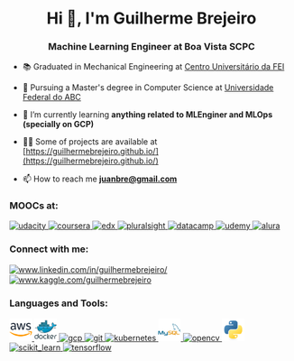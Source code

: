 <h1 align="center">Hi 👋, I'm Guilherme Brejeiro</h1>
<h3 align="center">Machine Learning Engineer at Boa Vista SCPC</h3>

- :books: Graduated in Mechanical Engineering at [Centro Universitário da FEI](https://fei.edu.br/)
- :book: Pursuing a Master's degree in Computer Science at [Universidade Federal do ABC](https://poscomp.ufabc.edu.br/)

- 🌱 I’m currently learning **anything related to MLEnginer and MLOps (specially on GCP)**

- 👨‍💻 Some of projects are available at [https://guilhermebrejeiro.github.io/](https://guilhermebrejeiro.github.io/)

- 📫 How to reach me **juanbre@gmail.com**

<h3 align="left">MOOCs at:</h3>
<p align="left"> <a href="https://www.udacity.com" target="_blank"> <img src="https://cdn.worldvectorlogo.com/logos/udacity.svg" alt="udacity" width="40" height="40"/> </a>
<a href="https://www.coursera.com" target="_blank"> <img src="https://img.melodylinhart.com/350-_-183-_-70-_-complementarytraining.net/wp-content/uploads/2014/10/coursera-social-logo.png" alt="coursera" width="40" height="40"/> </a>
<a href="https://www.edx.org" target="_blank"> <img src="https://www.edx.org/images/logos/edx-logo-elm.svg" alt="edx" width="40" height="40"/> </a>
<a href="https://www.pluralsight.com" target="_blank"> <img src="https://w7.pngwing.com/pngs/560/589/png-transparent-farmington-amazon-com-pluralsight-technology-learning-technology-electronics-text-trademark-thumbnail.png" alt="pluralsight" width="40" height="40"/> </a>
<a href="https://www.datacamp.com" target="_blank"> <img src="https://www.datacamp.com/datacamp-sq.png?v=20102020" alt="datacamp" width="40" height="40"/> </a>  
<a href="https://www.udemy.com" target="_blank"> <img src="https://cdn.icon-icons.com/icons2/2699/PNG/512/udemy_logo_icon_168372.png" alt="udemy" width="40" height="40"/> </a> <a href="https://www.alura.com.br" target="_blank"> <img src="https://pbs.twimg.com/profile_images/1333609520849969161/hrA0M5ZG_400x400.jpg" alt="alura" width="40" height="40"/> </a> 
  
</p>


<h3 align="left">Connect with me:</h3>
<p align="left">
<a href="https://linkedin.com/in/guilhermebrejeiro/" target="blank"><img align="center" src="https://cdn.jsdelivr.net/npm/simple-icons@3.0.1/icons/linkedin.svg" alt="www.linkedin.com/in/guilhermebrejeiro/" height="30" width="40" /></a>
<a href="https://kaggle.com/guilhermebrejeiro" target="blank"><img align="center" src="https://cdn.jsdelivr.net/npm/simple-icons@3.0.1/icons/kaggle.svg" alt="www.kaggle.com/guilhermebrejeiro" height="30" width="80" /></a>
</p>




<h3 align="left">Languages and Tools:</h3>
<p align="left"> <a href="https://aws.amazon.com" target="_blank"> <img src="https://raw.githubusercontent.com/devicons/devicon/master/icons/amazonwebservices/amazonwebservices-original-wordmark.svg" alt="aws" width="40" height="40"/> </a> <a href="https://www.docker.com/" target="_blank"> <img src="https://raw.githubusercontent.com/devicons/devicon/master/icons/docker/docker-original-wordmark.svg" alt="docker" width="40" height="40"/> </a> <a href="https://cloud.google.com" target="_blank"> <img src="https://www.vectorlogo.zone/logos/google_cloud/google_cloud-icon.svg" alt="gcp" width="40" height="40"/> </a> <a href="https://git-scm.com/" target="_blank"> <img src="https://www.vectorlogo.zone/logos/git-scm/git-scm-icon.svg" alt="git" width="40" height="40"/> </a> <a href="https://kubernetes.io" target="_blank"> <img src="https://www.vectorlogo.zone/logos/kubernetes/kubernetes-icon.svg" alt="kubernetes" width="40" height="40"/> </a> <a href="https://www.mysql.com/" target="_blank"> <img src="https://raw.githubusercontent.com/devicons/devicon/master/icons/mysql/mysql-original-wordmark.svg" alt="mysql" width="40" height="40"/> </a> <a href="https://opencv.org/" target="_blank"> <img src="https://www.vectorlogo.zone/logos/opencv/opencv-icon.svg" alt="opencv" width="40" height="40"/> </a> <a href="https://www.python.org" target="_blank"> <img src="https://raw.githubusercontent.com/devicons/devicon/master/icons/python/python-original.svg" alt="python" width="40" height="40"/> </a> <a href="https://scikit-learn.org/" target="_blank"> <img src="https://upload.wikimedia.org/wikipedia/commons/0/05/Scikit_learn_logo_small.svg" alt="scikit_learn" width="40" height="40"/> </a> <a href="https://www.tensorflow.org" target="_blank"> <img src="https://www.vectorlogo.zone/logos/tensorflow/tensorflow-icon.svg" alt="tensorflow" width="40" height="40"/> </a> </p>

